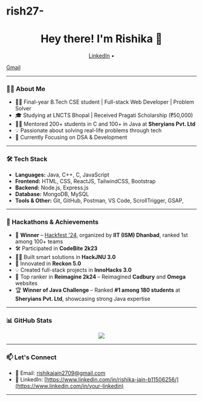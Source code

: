 # rish27-
<h1 align="center">Hey there! I'm Rishika 👋</h1>

<p align="center">
  <a href="https://www.linkedin.com/in/rishika-jain-b11506256/" target="_blank">LinkedIn</a> •

  <a href="rishikjain2709@gmail.com">Gmail</a>
</p>

---

### 🙋‍♀️ About Me

- 👩‍💻 Final-year B.Tech CSE student | Full-stack Web Developer | Problem Solver
- 🎓 Studying at LNCTS Bhopal | Received Pragati Scholarship (₹50,000)
- 👩‍🏫 Mentored 200+ students in C and 100+ in Java at **Sheryians Pvt. Ltd**
- 💡 Passionate about solving real-life problems through tech
- 🔭 Currently  Focusing on DSA & Development

---

### 🛠️ Tech Stack

- **Languages:** Java, C++, C, JavaScript
- **Frontend:** HTML, CSS, ReactJS, TailwindCSS, Bootstrap
- **Backend:** Node.js, Express.js
- **Database:** MongoDB, MySQL
- **Tools & Other:** Git, GitHub, Postman, VS Code, ScrollTrigger, GSAP, 

---

### 🚀 Hackathons & Achievements

- 🥇 **Winner** – [Hackfest '24](https://hackfest.iitism.ac.in/), organized by **IIT (ISM) Dhanbad**, ranked 1st among 100+ teams
- 🛠️ Participated in **CodeBite 2k23**
- 👩‍💻 Built smart solutions in **HackJNU 3.0**
- 🌟 Innovated in **Reckon 5.0**
- 💡 Created full-stack projects in **InnoHacks 3.0**
- 🎯 Top ranker in **Reimagine 2k24** – Reimagined **Cadbury** and **Omega** websites
- 🏆 **Winner of Java Challenge** – Ranked **#1 among 180 students** at **Sheryians Pvt. Ltd**, showcasing strong Java expertise

---

### 📊 GitHub Stats

<p align="center">
  <img src="https://github-readme-stats.vercel.app/api?username=rish27-&show_icons=true&theme=radical" />
</p>

---

### 📫 Let's Connect

- 📧 Email: [rishikajain2709@gmail.com](mailto:your-email@gmail.com)
- 💼 LinkedIn: [https://www.linkedin.com/in/rishika-jain-b11506256/](https://www.linkedin.com/in/your-linkedin)

---

